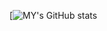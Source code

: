 [![MY's GitHub stats](https://github-readme-stats.vercel.app/api?username=0jas0jas&count_private=true&show_icons=true&theme=cobalt&hide_rank=true)
